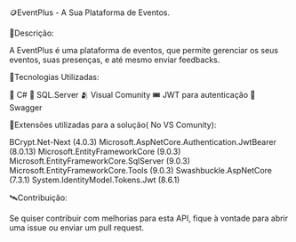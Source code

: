 
🪙EventPlus - A Sua Plataforma de Eventos.

🌟Descrição:

A EventPlus é uma plataforma de eventos, que permite gerenciar os seus eventos, suas presenças, e até mesmo enviar feedbacks.

👻Tecnologias Utilizadas:

🗿 C#
💾 SQL.Server
🫂 Visual Comunity
🎟️ JWT para autenticação
🌳 Swagger

🤖Extensões utilizadas para a solução( No VS Comunity):

BCrypt.Net-Next (4.0.3)
Microsoft.AspNetCore.Authentication.JwtBearer (8.0.13)
Microsoft.EntityFrameworkCore (9.0.3)
Microsoft.EntityFrameworkCore.SqlServer (9.0.3)
Microsoft.EntityFrameworkCore.Tools (9.0.3)
Swashbuckle.AspNetCore (7.3.1)
System.IdentityModel.Tokens.Jwt (8.6.1)

🛰️Contribuição:

Se quiser contribuir com melhorias para esta API, fique à vontade para abrir uma issue ou enviar um pull request.
